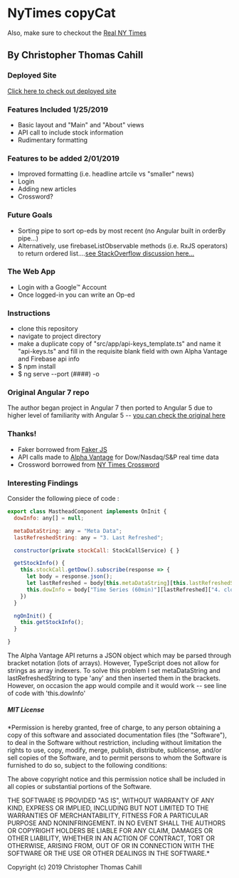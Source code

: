 # NyTimes copyCat

Also, make sure to checkout the [Real NY Times](https://www.nytimes.com/)

## By Christopher Thomas Cahill

### Deployed Site

[Click here to check out deployed site](https://ng-nytimes.firebaseapp.com/) 

### Features Included 1/25/2019
- Basic layout and "Main" and "About" views
- API call to include stock information
- Rudimentary formatting

### Features to be added 2/01/2019
- Improved formatting (i.e. headline artcile vs "smaller" news)
- Login
- Adding new articles
- Crossword?

### Future Goals
- Sorting pipe to sort op-eds by most recent (no Angular built in orderBy pipe...)
- Alternatively, use firebaseListObservable methods (i.e. RxJS operators) to return ordered list....[see StackOverflow discussion here...](https://stackoverflow.com/questions/39133217/how-can-i-sort-a-firebaselistobservable-list-in-angularfire2-angular2)

### The Web App
- Login with a Google™️ Account
- Once logged-in you can write an Op-ed

### Instructions
- clone this repository
- navigate to project directory
- make a duplicate copy of "src/app/api-keys_template.ts" and name it "api-keys.ts" and fill in the requisite blank field with own Alpha Vantage and Firebase api info
- $ npm install
- $ ng serve --port (####) -o

### Original Angular 7 repo

The author began project in Angular 7 then ported to Angular 5 due to higher level of familiarity with Angular 5 -- [you can check the original here](https://github.com/ccahill1117/ng-NYT)

### Thanks!

- Faker borrowed from [Faker JS](https://github.com/Marak/Faker.js)
- API calls made to [Alpha Vantage](https://www.alphavantage.co/) for Dow/Nasdaq/S&P real time data
- Crossword borrowed from [NY Times Crossword](https://www.nytimes.com/crosswords)

### Interesting Findings

Consider the following piece of code :

```Javascript
export class MastheadComponent implements OnInit {
  dowInfo: any[] = null;

  metaDataString: any = "Meta Data";
  lastRefreshedString: any = "3. Last Refreshed";

  constructor(private stockCall: StockCallService) { }

  getStockInfo() {
    this.stockCall.getDow().subscribe(response => {
      let body = response.json();
      let lastRefreshed = body[this.metaDataString][this.lastRefreshedString];
      this.dowInfo = body["Time Series (60min)"][lastRefreshed]["4. close"];
    })
  }

  ngOnInit() {
    this.getStockInfo();
  }

}
```

The Alpha Vantage API returns a JSON object which may be parsed through bracket notation (lots of arrays). However, TypeScript does not allow for strings as array indexers. To solve this problem I set metaDataString and lastRefreshedString to type 'any' and then inserted them in the brackets. However, on occasion the app would compile and it would work -- see line of code with 'this.dowInfo'

##### MIT License

*Permission is hereby granted, free of charge, to any person obtaining a copy of this software and associated documentation files (the "Software"), to deal in the Software without restriction, including without limitation the rights to use, copy, modify, merge, publish, distribute, sublicense, and/or sell copies of the Software, and to permit persons to whom the Software is furnished to do so, subject to the following conditions:

The above copyright notice and this permission notice shall be included in all copies or substantial portions of the Software.

THE SOFTWARE IS PROVIDED "AS IS", WITHOUT WARRANTY OF ANY KIND, EXPRESS OR IMPLIED, INCLUDING BUT NOT LIMITED TO THE WARRANTIES OF MERCHANTABILITY, FITNESS FOR A PARTICULAR PURPOSE AND NONINFRINGEMENT. IN NO EVENT SHALL THE AUTHORS OR COPYRIGHT HOLDERS BE LIABLE FOR ANY CLAIM, DAMAGES OR OTHER LIABILITY, WHETHER IN AN ACTION OF CONTRACT, TORT OR OTHERWISE, ARISING FROM, OUT OF OR IN CONNECTION WITH THE SOFTWARE OR THE USE OR OTHER DEALINGS IN THE SOFTWARE.*

Copyright (c) 2019 Christopher Thomas Cahill
